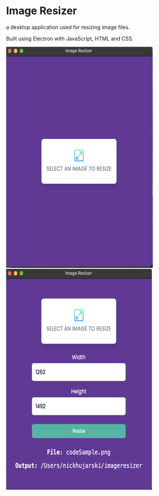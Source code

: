 # Image Resizer

a desktop application used for resizing image files.

Built using Electron with JavaScript, HTML and CSS.

<img src='readmeImages/electronImageResizerMain.png'>
<img src='readmeImages/electronImageResizerForm.png' />
